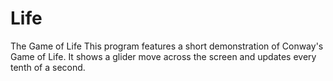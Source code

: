 # Life
The Game of Life
This program features a short demonstration of Conway's Game of Life. It shows a glider move across
the screen and updates every tenth of a second.
